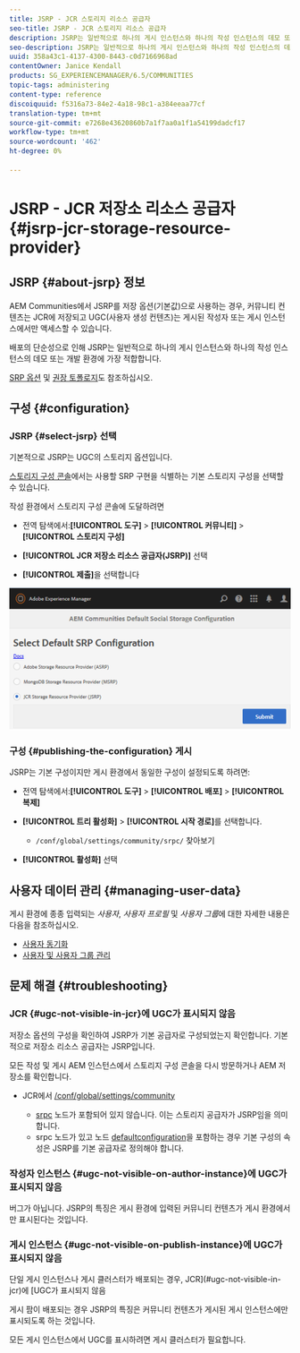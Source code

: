 ```yaml
---
title: JSRP - JCR 스토리지 리소스 공급자
seo-title: JSRP - JCR 스토리지 리소스 공급자
description: JSRP는 일반적으로 하나의 게시 인스턴스와 하나의 작성 인스턴스의 데모 또는 개발 환경에 가장 적합합니다
seo-description: JSRP는 일반적으로 하나의 게시 인스턴스와 하나의 작성 인스턴스의 데모 또는 개발 환경에 가장 적합합니다
uuid: 358a43c1-4137-4300-8443-c0d7166968ad
contentOwner: Janice Kendall
products: SG_EXPERIENCEMANAGER/6.5/COMMUNITIES
topic-tags: administering
content-type: reference
discoiquuid: f5316a73-84e2-4a18-98c1-a384eeaa77cf
translation-type: tm+mt
source-git-commit: e7268e43620860b7a1f7aa0a1f1a54199dadcf17
workflow-type: tm+mt
source-wordcount: '462'
ht-degree: 0%

---
```



# JSRP - JCR 저장소 리소스 공급자 {#jsrp-jcr-storage-resource-provider}

## JSRP {#about-jsrp} 정보

AEM Communities에서 JSRP를 저장 옵션(기본값)으로 사용하는 경우, 커뮤니티 컨텐츠는 JCR에 저장되고 UGC(사용자 생성 컨텐츠)는 게시된 작성자 또는 게시 인스턴스에서만 액세스할 수 있습니다.

배포의 단순성으로 인해 JSRP는 일반적으로 하나의 게시 인스턴스와 하나의 작성 인스턴스의 데모 또는 개발 환경에 가장 적합합니다.

[SRP 옵션](working-with-srp.md#characteristics-of-srp-options) 및 [권장 토폴로지](topologies.md)도 참조하십시오.

## 구성 {#configuration}

### JSRP {#select-jsrp} 선택

기본적으로 JSRP는 UGC의 스토리지 옵션입니다.

[스토리지 구성 콘솔](srp-config.md)에서는 사용할 SRP 구현을 식별하는 기본 스토리지 구성을 선택할 수 있습니다.

작성 환경에서 스토리지 구성 콘솔에 도달하려면

* 전역 탐색에서:**[!UICONTROL 도구]** > **[!UICONTROL 커뮤니티]** > **[!UICONTROL 스토리지 구성]**

* **[!UICONTROL JCR 저장소 리소스 공급자(JSRP)]** 선택

* **[!UICONTROL 제출]**&#x200B;을 선택합니다

![jsrp-configuration](assets/jsrp-configuration.png)

### 구성 {#publishing-the-configuration} 게시

JSRP는 기본 구성이지만 게시 환경에서 동일한 구성이 설정되도록 하려면:

* 전역 탐색에서:**[!UICONTROL 도구]** > **[!UICONTROL 배포]** > **[!UICONTROL 복제]**
* **[!UICONTROL 트리 활성화]** > **[!UICONTROL 시작 경로]**&#x200B;를 선택합니다.

   * `/conf/global/settings/community/srpc/` 찾아보기

* **[!UICONTROL 활성화]** 선택

## 사용자 데이터 관리 {#managing-user-data}

게시 환경에 종종 입력되는 *사용자*, *사용자 프로필* 및 *사용자 그룹*&#x200B;에 대한 자세한 내용은 다음을 참조하십시오.

* [사용자 동기화](sync.md)
* [사용자 및 사용자 그룹 관리](users.md)

## 문제 해결 {#troubleshooting}

### JCR {#ugc-not-visible-in-jcr}에 UGC가 표시되지 않음

저장소 옵션의 구성을 확인하여 JSRP가 기본 공급자로 구성되었는지 확인합니다. 기본적으로 저장소 리소스 공급자는 JSRP입니다.

모든 작성 및 게시 AEM 인스턴스에서 스토리지 구성 콘솔을 다시 방문하거나 AEM 저장소를 확인합니다.

* JCR에서 [/conf/global/settings/community](http://localhost:4502/crx/de/index.jsp#/conf/global/settings/community)

   * [srpc](http://localhost:4502/crx/de/index.jsp#/conf/global/settings/community/srpc) 노드가 포함되어 있지 않습니다. 이는 스토리지 공급자가 JSRP임을 의미합니다.
   * srpc 노드가 있고 노드 [defaultconfiguration](http://localhost:4502/crx/de/index.jsp#/conf/global/settings/community/srpc/defaultconfiguration)을 포함하는 경우 기본 구성의 속성은 JSRP를 기본 공급자로 정의해야 합니다.

### 작성자 인스턴스 {#ugc-not-visible-on-author-instance}에 UGC가 표시되지 않음

버그가 아닙니다. JSRP의 특징은 게시 환경에 입력된 커뮤니티 컨텐츠가 게시 환경에서만 표시된다는 것입니다.

### 게시 인스턴스 {#ugc-not-visible-on-publish-instance}에 UGC가 표시되지 않음

단일 게시 인스턴스나 게시 클러스터가 배포되는 경우, JCR](#ugc-not-visible-in-jcr)에 [UGC가 표시되지 않음

게시 팜이 배포되는 경우 JSRP의 특징은 커뮤니티 컨텐츠가 게시된 게시 인스턴스에만 표시되도록 하는 것입니다.

모든 게시 인스턴스에서 UGC를 표시하려면 게시 클러스터가 필요합니다.
